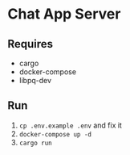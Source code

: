 # Chat App Server

## Requires

- cargo
- docker-compose
- libpq-dev

## Run

1.  `cp .env.example .env` and fix it
1.  `docker-compose up -d`
1.  `cargo run`
